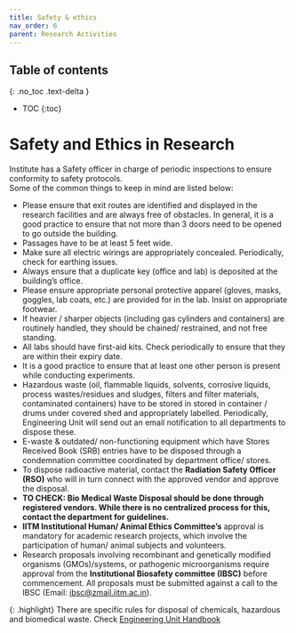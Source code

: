```yaml
---
title: Safety & ethics
nav_order: 6
parent: Research Activities
---
```

## Table of contents
{: .no_toc .text-delta } 
* TOC
{:toc}

# Safety and Ethics in Research

Institute has a Safety officer in charge of periodic inspections to ensure conformity to safety protocols. <br>
Some of the common things to keep in mind are listed below: 
-	Please ensure that exit routes are identified and displayed in the research facilities and are always free of obstacles. In general, it is a good practice to ensure that not more than 3 doors need to be opened to go outside the building.
-	Passages have to be at least 5 feet wide. 
-	Make sure all electric wirings are appropriately concealed. Periodically, check for earthing issues. 
-	Always ensure that a duplicate key (office and lab) is deposited at the building’s office.
-	Please ensure appropriate personal protective apparel (gloves, masks, goggles, lab coats, etc.) are provided for in the lab. Insist on appropriate footwear. 
-	If heavier / sharper objects (including gas cylinders and containers) are routinely handled, they should be chained/ restrained, and not free standing. 
-	All labs should have first-aid kits. Check periodically to ensure that they are within their expiry date. 
-	It is a good practice to ensure that at least one other person is present while conducting experiments. 
-	Hazardous waste (oil, flammable liquids, solvents, corrosive liquids, process wastes/residues and sludges, filters and filter materials, contaminated containers) have to be stored in stored in container / drums under covered shed and appropriately labelled. Periodically, Engineering Unit will send out an email notification to all departments to dispose these. 
-	E-waste & outdated/ non-functioning equipment which have Stores Received Book (SRB) entries have to be disposed through a condemnation committee coordinated by department office/ stores. 
-	To dispose radioactive material, contact the **Radiation Safety Officer (RSO)** who will in turn connect with the approved vendor and approve the disposal. 
-	**TO CHECK: Bio Medical Waste Disposal should be done through registered vendors. While there is no centralized process for this, contact the department for guidelines.** 
-	**IITM Institutional Human/ Animal Ethics Committee’s** approval is mandatory for academic research projects, which involve the participation of human/ animal subjects and volunteers. 
-	Research proposals involving recombinant and genetically modified organisms (GMOs)/systems, or pathogenic microorganisms require approval from the **Institutional Biosafety committee (IBSC)** before commencement. All proposals must be submitted against a call to the IBSC (Email: [ibsc@zmail.iitm.ac.in](ibsc@zmail.iitm.ac.in)).

{: .highlight}
There are specific rules for disposal of chemicals, hazardous and biomedical waste. Check [Engineering Unit Handbook](https://enggunit.iitm.ac.in/includes/pdf/Handbook-EU-corrected-FINAL.pdf)